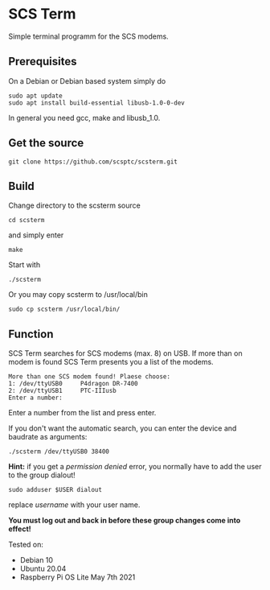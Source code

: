 # SCS Term
Simple terminal programm for the SCS modems.

## Prerequisites
On a Debian or Debian based system simply do
```
sudo apt update
sudo apt install build-essential libusb-1.0-0-dev
```

In general you need gcc, make and libusb_1.0.

## Get the source

```
git clone https://github.com/scsptc/scsterm.git
```

## Build
Change directory to the scsterm source
```
cd scsterm
```
and simply enter
```
make
```

Start with
```
./scsterm
```

Or you may copy scsterm to /usr/local/bin
```
sudo cp scsterm /usr/local/bin/
```

## Function
SCS Term searches for SCS modems (max. 8) on USB.
If more than on modem is found SCS Term presents you a list of the modems.
```
More than one SCS modem found! Plaese choose:
1: /dev/ttyUSB0     P4dragon DR-7400
2: /dev/ttyUSB1     PTC-IIIusb
Enter a number: 
```
Enter a number from the list and press enter.

If you don't want the automatic search, you can enter the device and baudrate as arguments:
```
./scsterm /dev/ttyUSB0 38400
```

**Hint:** if you get a *permission denied* error, you normally have to add the user to the group dialout!
```
sudo adduser $USER dialout
```
replace *username* with your user name.

**You must log out and back in before these group changes come into effect!**


Tested on:
- Debian 10
- Ubuntu 20.04
- Raspberry Pi OS Lite May 7th 2021
